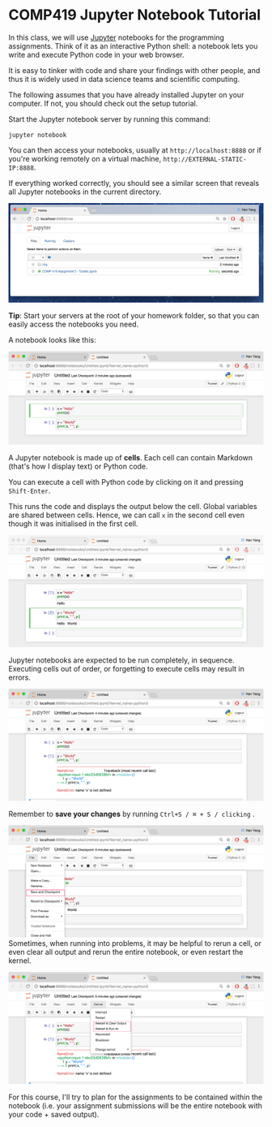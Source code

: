 # COMP419 Jupyter Notebook Tutorial

In this class, we will use [Jupyter](https://jupyter.org/) notebooks for the programming assignments. Think of it as an interactive Python shell: a notebook lets you write and execute Python code in your web browser.

It is easy to tinker with code and share your findings with other people, and thus it is widely used in data science teams and scientific computing.

The following assumes that you have already installed Jupyter on your computer. If not, you should check out the setup tutorial.

Start the Jupyter notebook server by running this command:

```
jupyter notebook
```

You can then access your notebooks, usually at `http://localhost:8888` or if you're working remotely on a virtual machine, `http://EXTERNAL-STATIC-IP:8888`. 

If everything worked correctly, you should see a similar screen that reveals all Jupyter notebooks in the current directory.

![](./img/jup_1_home.png)


**Tip**: Start your servers at the root of your homework folder, so that you can easily access the notebooks you need.

A notebook looks like this:

![](./img/jup_2_notebook.png)

A Jupyter notebook is made up of **cells**. Each cell can contain Markdown (that's how I display text) or Python code. 

You can execute a cell with Python code by clicking on it and pressing `Shift-Enter`. 

This runs the code and displays the output below the cell. Global variables are shared between cells. Hence, we can call `x` in the second cell even though it was initialised in the first cell.

![](./img/jup_3_run.png)

Jupyter notebooks are expected to be run completely, in sequence. Executing cells out of order, or forgetting to execute cells may result in errors.

![](./img/jup_4_error.png)

Remember to **save your changes** by running `Ctrl+S / ⌘ + S / clicking` . 

![](./img/jup_5_save.png)
Sometimes, when running into problems, it may be helpful to rerun a cell, or even clear all output and rerun the entire notebook, or even restart the kernel.

![](./img/jup_6_restart.png)

For this course, I'll try to plan for the assignments to be contained within the notebook (i.e. your assignment submissions will be the entire notebook with your code + saved output).

